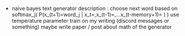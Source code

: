 - naive bayes text generator
description : 
choose next word based on
softmax_j( P(x_(t+1)=word_j | x_t=,x_(t-1)=,...x_(t-memory+1)= ) )
use temperature parameter
train on my writing (discord messages or something)
maybe write paper / post about math of the generator